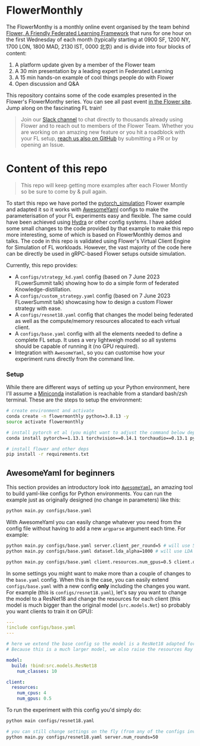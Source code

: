 # FlowerMonthly


The FlowerMonthy is a monthly online event organised by the team behind [Flower, A Friendly Federated Learning Framework](https://flower.dev/) that runs for one hour on the first Wednesday of each month (typically starting at 0900 SF, 1200 NY, 1700 LON, 1800 MAD, 2130 IST, 0000 北京) and is divide into four blocks of content:

  1. A platform update given by a member of the Flower team
  2. A 30 min presentation by a leading expert in Federated Learning
  3. A 15 min hands-on example of cool things people do with Flower
  4. Open discussion and Q&A

This repository contains some of the code examples presented in the Flower's FlowerMonthy series. You can see all past event [in the Flower site](https://flower.dev/conf/flower-monthly/). Jump along on the fascinating FL train! 

> Join our [Slack channel](https://flower.dev/join-slack/) to chat directly to thousands already using Flower and to reach out to members of the Flower Team. Whether you are working on an amazing new feature or you hit a roadblock with your FL setup, [reach us also on GitHub](https://github.com/adap/flower) by submitting a PR or by opening an Issue.


# Content of this repo

> This repo will keep getting more examples after each Flower Montly so be sure to come by & pull again.


To start this repo we have ported the [pytorch_simulation](https://github.com/adap/flower/tree/main/examples/simulation_pytorch) Flower example and adapted it so it works with [AwesomeYaml](https://github.com/SamsungLabs/awesomeyaml) configs to make the parameterisation of your FL experiments easy and flexible. The same could have been achieved using [Hydra](https://hydra.cc/) or other config systems. I have added some small changes to the code provided by that example to make this repo more interesting, some of which is based on FlowerMonthly demos and talks. The code in this repo is validated using Flower's Virtual Client Engine for Simulation of FL workloads. However, the vast majority of the code here can be directly be used in gRPC-based Flower setups outside simulation.

Currently, this repo provides:

* A `configs/strategy_kd.yaml` config (based on 7 June 2023 FLowerSummit talk) showing how to do a simple form of federated Knowledge-distillation.
* A `configs/custom_strategy.yaml` config (based on 7 June 2023 FLowerSummit talk) showcasing how to design a custom Flower strategy with ease.
* A `configs/resnet18.yaml` config that changes the model being federated as well as the compute/memory resources allocated to each virtual client.
* A `configs/base.yaml` config with all the elements needed to define a complete FL setup. It uses a very lightweigh model so all systems should be capable of running it (no GPU required).
* Integration with `AwesomeYaml`, so you can customise how your experiment runs directly from the command line.

### Setup

While there are different ways of setting up your Python environment, here I'll assume a [Miniconda](https://docs.conda.io/en/latest/miniconda.html) installation is reachable from a standard bash/zsh terminal. These are the steps to setup the environment:

```bash
# create environment and activate
conda create -n flowermonthly python=3.8.13 -y
source activate flowermonthly

# install pytorch et al (you might want to adjust the command below depending on your platform/OS: https://pytorch.org/get-started/locally/)
conda install pytorch==1.13.1 torchvision==0.14.1 torchaudio==0.13.1 pytorch-cuda=11.6 -c pytorch -c nvidia -y

# install flower and other deps
pip install -r requirements.txt
```


## AwesomeYaml for beginners

This section provides an introductory look into [`AwesomeYaml`](https://github.com/SamsungLabs/awesomeyaml), an amazing tool to build yaml-like configs for Python environments. You can run the example just as originally designed (no change in parameters) like this:
```bash
python main.py configs/base.yaml
```

With AwesomeYaml you can easily change whatever you need from the config file without having to add a new `argparse` argument each time. For example:
```bash
python main.py configs/base.yaml server.client_per_round=5 # will use 5 clients per round instead of the default 10
python main.py configs/base.yaml dataset.lda_alpha=1000 # will use LDA alpha=1000 (making it IID) instead of the default value (1.0)

python main.py configs/base.yaml client.resources.num_gpus=0.5 client.optim.lr=0.1 # allocates 50% of a GPU to each client and changes their learning rate to 0.1
```

In some settings you might want to make more than a couple of changes to the `base.yaml` config. When this is the case, you can easily extend `configs/base.yaml` with a new config **only** including the changes you want. For example (this is `configs/resnet18.yaml`), let's say you want to change the model to a ResNet18 and change the resources for each client (this model is much bigger than the original model (`src.models.Net`) so probably you want clients to train it on GPU):

```yaml
---
!include configs/base.yaml
---

# here we extend the base config so the model is a ResNet18 adapted for CIFAR-10
# Because this is a much larger model, we also raise the resources Ray grants to each client

model:
  build: !bind:src.models.ResNet18
    num_classes: 10

client:
  resources:
    num_cpus: 4
    num_gpus: 0.5
```

To run the experiment with this config you'd simply do:

```bash
python main configs/resnet18.yaml

# you can still change settings on the fly (from any of the configs involved)
python main.py configs/resnet18.yaml server.num_rounds=50
```
